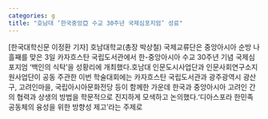 ```yaml
---
categories: g
title: "호남대 ‘한국중앙亞 수교 30주년 국제심포지엄’ 성료"
---
```

[한국대학신문 이정환 기자] 호남대학교(총장 박상철) 국제교류단은 중앙아시아 순방 나흘째를 맞은 3일 카자흐스탄 국립도서관에서 한-중앙아시아 수교 30주년 기념 국제심포지엄 ‘백인의 식탁’을 성황리에 개최했다.호남대 인문도시사업단과 인문사회연구소지원사업단이 공동 주관한 이번 학술대회에는 카자흐스탄 국립도서관과 광주광역시 광산구, 고려인마을, 국립아시아문화전당 등이 함께한 가운데 한국과 중앙아시아 고려인 간의 협력과 상생의 방법을 학문적으로 진지하게 모색하고 논의했다.‘디아스포라 한민족 공동체의 융성을 위한 방향성 제고’라는 주제로